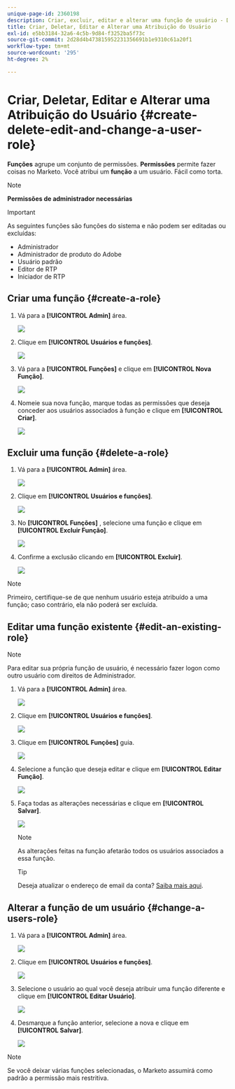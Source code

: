 ```yaml
---
unique-page-id: 2360198
description: Criar, excluir, editar e alterar uma função de usuário - Documentação do Marketo - Documentação do produto
title: Criar, Deletar, Editar e Alterar uma Atribuição do Usuário
exl-id: e5bb3184-32a6-4c5b-9d84-f3252ba5f73c
source-git-commit: 2d28d4b473815952231356691b1e9310c61a20f1
workflow-type: tm+mt
source-wordcount: '295'
ht-degree: 2%

---
```


# Criar, Deletar, Editar e Alterar uma Atribuição do Usuário {#create-delete-edit-and-change-a-user-role}

**Funções** agrupe um conjunto de permissões. **Permissões** permite fazer coisas no Marketo. Você atribui um **função** a um usuário. Fácil como torta.

>[!NOTE]
>
>**Permissões de administrador necessárias**

>[!IMPORTANT]
>
>As seguintes funções são funções do sistema e não podem ser editadas ou excluídas:
>
>* Administrador
>* Administrador de produto do Adobe
>* Usuário padrão
>* Editor de RTP
>* Iniciador de RTP

## Criar uma função {#create-a-role}

1. Vá para a **[!UICONTROL Admin]** área.

   ![](assets/create-delete-edit-and-change-a-user-role-1.png)

1. Clique em **[!UICONTROL Usuários e funções]**.

   ![](assets/create-delete-edit-and-change-a-user-role-2.png)

1. Vá para a **[!UICONTROL Funções]** e clique em **[!UICONTROL Nova Função]**.

   ![](assets/create-delete-edit-and-change-a-user-role-3.png)

1. Nomeie sua nova função, marque todas as permissões que deseja conceder aos usuários associados à função e clique em **[!UICONTROL Criar]**.

   ![](assets/create-delete-edit-and-change-a-user-role-4.png)

## Excluir uma função {#delete-a-role}

1. Vá para a **[!UICONTROL Admin]** área.

   ![](assets/create-delete-edit-and-change-a-user-role-5.png)

1. Clique em **[!UICONTROL Usuários e funções]**.

   ![](assets/create-delete-edit-and-change-a-user-role-6.png)

1. No **[!UICONTROL Funções]** , selecione uma função e clique em **[!UICONTROL Excluir Função]**.

   ![](assets/create-delete-edit-and-change-a-user-role-7.png)

1. Confirme a exclusão clicando em **[!UICONTROL Excluir]**.

   ![](assets/create-delete-edit-and-change-a-user-role-8.png)

>[!NOTE]
>
>Primeiro, certifique-se de que nenhum usuário esteja atribuído a uma função; caso contrário, ela não poderá ser excluída.

## Editar uma função existente {#edit-an-existing-role}

>[!NOTE]
>
>Para editar sua própria função de usuário, é necessário fazer logon como outro usuário com direitos de Administrador.

1. Vá para a **[!UICONTROL Admin]** área.

   ![](assets/create-delete-edit-and-change-a-user-role-9.png)

1. Clique em **[!UICONTROL Usuários e funções]**.

   ![](assets/create-delete-edit-and-change-a-user-role-10.png)

1. Clique em **[!UICONTROL Funções]** guia.

   ![](assets/create-delete-edit-and-change-a-user-role-11.png)

1. Selecione a função que deseja editar e clique em **[!UICONTROL Editar Função]**.

   ![](assets/create-delete-edit-and-change-a-user-role-12.png)

1. Faça todas as alterações necessárias e clique em **[!UICONTROL Salvar]**.

   ![](assets/create-delete-edit-and-change-a-user-role-13.png)

   >[!NOTE]
   >
   >As alterações feitas na função afetarão todos os usuários associados a essa função.

   >[!TIP]
   >
   >Deseja atualizar o endereço de email da conta? [Saiba mais aqui](/help/marketo/product-docs/administration/settings/edit-account-settings.md).

## Alterar a função de um usuário {#change-a-users-role}

1. Vá para a **[!UICONTROL Admin]** área.

   ![](assets/create-delete-edit-and-change-a-user-role-14.png)

1. Clique em **[!UICONTROL Usuários e funções]**.

   ![](assets/create-delete-edit-and-change-a-user-role-15.png)

1. Selecione o usuário ao qual você deseja atribuir uma função diferente e clique em **[!UICONTROL Editar Usuário]**.

   ![](assets/create-delete-edit-and-change-a-user-role-16.png)

1. Desmarque a função anterior, selecione a nova e clique em **[!UICONTROL Salvar]**.

   ![](assets/create-delete-edit-and-change-a-user-role-17.png)

>[!NOTE]
>
>Se você deixar várias funções selecionadas, o Marketo assumirá como padrão a permissão mais restritiva.
